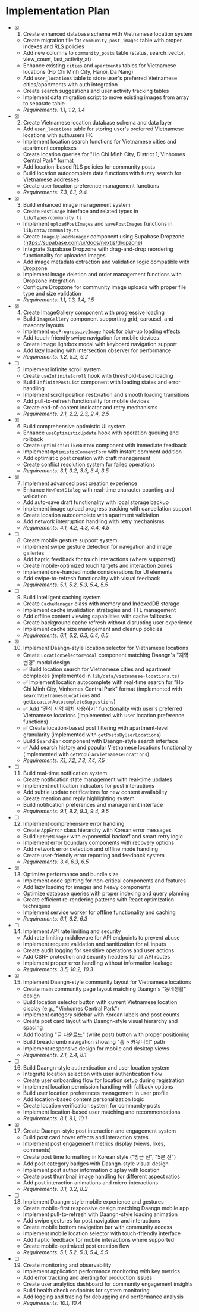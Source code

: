 # Implementation Plan

- [x] 1. Create enhanced database schema with Vietnamese location system
  - Create migration file for `community_post_images` table with proper indexes and RLS policies
  - Add new columns to `community_posts` table (status, search_vector, view_count, last_activity_at)
  - Enhance existing `cities` and `apartments` tables for Vietnamese locations (Ho Chi Minh City, Hanoi, Da Nang)
  - Add `user_locations` table to store user's preferred Vietnamese cities/apartments with auth integration
  - Create search suggestions and user activity tracking tables
  - Implement data migration script to move existing images from array to separate table
  - _Requirements: 1.1, 1.2, 1.4_

- [x] 2. Create Vietnamese location database schema and data layer
  - Add `user_locations` table for storing user's preferred Vietnamese locations with auth.users FK
  - Implement location search functions for Vietnamese cities and apartment complexes
  - Create location queries for "Ho Chi Minh City, District 1, Vinhomes Central Park" format
  - Add location-based RLS policies for community posts
  - Build location autocomplete data functions with fuzzy search for Vietnamese addresses
  - Create user location preference management functions
  - _Requirements: 7.3, 8.1, 9.4_

- [x] 3. Build enhanced image management system
  - Create `PostImage` interface and related types in `lib/types/community.ts`
  - Implement `uploadPostImages` and `savePostImages` functions in `lib/data/community.ts`
  - Create `ImageUploadManager` component using Supabase Dropzone (https://supabase.com/ui/docs/nextjs/dropzone)
  - Integrate Supabase Dropzone with drag-and-drop reordering functionality for uploaded images
  - Add image metadata extraction and validation logic compatible with Dropzone
  - Implement image deletion and order management functions with Dropzone integration
  - Configure Dropzone for community image uploads with proper file type and size validation
  - _Requirements: 1.1, 1.3, 1.4, 1.5_

- [x] 4. Create ImageGallery component with progressive loading
  - Build `ImageGallery` component supporting grid, carousel, and masonry layouts
  - Implement `useProgressiveImage` hook for blur-up loading effects
  - Add touch-friendly swipe navigation for mobile devices
  - Create image lightbox modal with keyboard navigation support
  - Add lazy loading with intersection observer for performance
  - _Requirements: 1.2, 5.2, 6.2_

- [ ] 5. Implement infinite scroll system
  - Create `useInfiniteScroll` hook with threshold-based loading
  - Build `InfinitePostList` component with loading states and error handling
  - Implement scroll position restoration and smooth loading transitions
  - Add pull-to-refresh functionality for mobile devices
  - Create end-of-content indicator and retry mechanisms
  - _Requirements: 2.1, 2.2, 2.3, 2.4, 2.5_

- [x] 6. Build comprehensive optimistic UI system
  - Enhance `useOptimisticUpdate` hook with operation queuing and rollback
  - Create `OptimisticLikeButton` component with immediate feedback
  - Implement `OptimisticCommentForm` with instant comment addition
  - Add optimistic post creation with draft management
  - Create conflict resolution system for failed operations
  - _Requirements: 3.1, 3.2, 3.3, 3.4, 3.5_

- [x] 7. Implement advanced post creation experience
  - Enhance `NewPostDialog` with real-time character counting and validation
  - Add auto-save draft functionality with local storage backup
  - Implement image upload progress tracking with cancellation support
  - Create location autocomplete with apartment validation
  - Add network interruption handling with retry mechanisms
  - _Requirements: 4.1, 4.2, 4.3, 4.4, 4.5_

- [ ] 8. Create mobile gesture support system
  - Implement swipe gesture detection for navigation and image galleries
  - Add haptic feedback for touch interactions (where supported)
  - Create mobile-optimized touch targets and interaction zones
  - Implement one-handed mode considerations for UI elements
  - Add swipe-to-refresh functionality with visual feedback
  - _Requirements: 5.1, 5.2, 5.3, 5.4, 5.5_

- [ ] 9. Build intelligent caching system
  - Create `CacheManager` class with memory and IndexedDB storage
  - Implement cache invalidation strategies and TTL management
  - Add offline content viewing capabilities with cache fallbacks
  - Create background cache refresh without disrupting user experience
  - Implement cache size management and cleanup policies
  - _Requirements: 6.1, 6.2, 6.3, 6.4, 6.5_

- [x] 10. Implement Daangn-style location selector for Vietnamese locations
  - Create `LocationSelectorModal` component matching Daangn's "지역 변경" modal design
  - ✅ Build location search for Vietnamese cities and apartment complexes (implemented in `lib/data/vietnamese-locations.ts`)
  - ✅ Implement location autocomplete with real-time search for "Ho Chi Minh City, Vinhomes Central Park" format (implemented with `searchVietnameseLocations` and `getLocationAutocompleteSuggestions`)
  - ✅ Add "관심 지역 위치 사용하기" functionality with user's preferred Vietnamese locations (implemented with user location preference functions)
  - ✅ Create location-based post filtering with apartment-level granularity (implemented with `getPostsByUserLocations`)
  - Build `SearchBar` component with Daangn-style search interface
  - ✅ Add search history and popular Vietnamese locations functionality (implemented with `getPopularVietnameseLocations`)
  - _Requirements: 7.1, 7.2, 7.3, 7.4, 7.5_

- [ ] 11. Build real-time notification system
  - Create notification state management with real-time updates
  - Implement notification indicators for post interactions
  - Add subtle update notifications for new content availability
  - Create mention and reply highlighting system
  - Build notification preferences and management interface
  - _Requirements: 9.1, 9.2, 9.3, 9.4, 9.5_

- [ ] 12. Implement comprehensive error handling
  - Create `AppError` class hierarchy with Korean error messages
  - Build `RetryManager` with exponential backoff and smart retry logic
  - Implement error boundary components with recovery options
  - Add network error detection and offline mode handling
  - Create user-friendly error reporting and feedback system
  - _Requirements: 3.4, 6.3, 6.5_

- [x] 13. Optimize performance and bundle size
  - Implement code splitting for non-critical components and features
  - Add lazy loading for images and heavy components
  - Optimize database queries with proper indexing and query planning
  - Create efficient re-rendering patterns with React optimization techniques
  - Implement service worker for offline functionality and caching
  - _Requirements: 6.1, 6.2, 6.3_

- [ ] 14. Implement API rate limiting and security
  - Add rate limiting middleware for API endpoints to prevent abuse
  - Implement request validation and sanitization for all inputs
  - Create audit logging for sensitive operations and user actions
  - Add CSRF protection and security headers for all API routes
  - Implement proper error handling without information leakage
  - _Requirements: 3.5, 10.2, 10.3_

- [x] 15. Implement Daangn-style community layout for Vietnamese locations
  - Create main community page layout matching Daangn's "동네생활" design
  - Build location selector button with current Vietnamese location display (e.g., "Vinhomes Central Park")
  - Implement category sidebar with Korean labels and post counts
  - Create post card layout with Daangn-style visual hierarchy and spacing
  - Add floating "글 다운로드" (write post) button with proper positioning
  - Build breadcrumb navigation showing "홈 > 커뮤니티" path
  - Implement responsive design for mobile and desktop views
  - _Requirements: 2.1, 2.4, 8.1_

- [ ] 16. Build Daangn-style authentication and user location system
  - Integrate location selection with user authentication flow
  - Create user onboarding flow for location setup during registration
  - Implement location permission handling with fallback options
  - Build user location preferences management in user profile
  - Add location-based content personalization logic
  - Create location verification system for community posts
  - Implement location-based user matching and recommendations
  - _Requirements: 8.1, 9.1, 10.1_

- [x] 17. Create Daangn-style post interaction and engagement system
  - Build post card hover effects and interaction states
  - Implement post engagement metrics display (views, likes, comments)
  - Create post time formatting in Korean style ("방금 전", "5분 전")
  - Add post category badges with Daangn-style visual design
  - Implement post author information display with location
  - Create post thumbnail image handling for different aspect ratios
  - Add post interaction animations and micro-interactions
  - _Requirements: 3.1, 3.2, 8.2_

- [ ] 18. Implement Daangn-style mobile experience and gestures
  - Create mobile-first responsive design matching Daangn mobile app
  - Implement pull-to-refresh with Daangn-style loading animation
  - Add swipe gestures for post navigation and interactions
  - Create mobile bottom navigation bar with community access
  - Implement mobile location selector with touch-friendly interface
  - Add haptic feedback for mobile interactions where supported
  - Create mobile-optimized post creation flow
  - _Requirements: 5.1, 5.2, 5.3, 5.4, 5.5_

- [ ] 19. Create monitoring and observability
  - Implement application performance monitoring with key metrics
  - Add error tracking and alerting for production issues
  - Create user analytics dashboard for community engagement insights
  - Build health check endpoints for system monitoring
  - Add logging and tracing for debugging and performance analysis
  - _Requirements: 10.1, 10.4_
